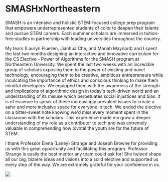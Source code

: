 # SMASHxNortheastern

SMASH is an intensive and holistic STEM-focused college prep program that empowers underrepresented students of color to deepen their talents and pursue STEM careers. Each summer scholars are immersed in tuition-free studies in partnership with leading universities throughout the country.

My team (Lauryn Fluellen, Jianhua Che, and Mariah Maynard) and I spent the last two months designing an interactive and innovative curriculum for the CS Elective - Power of Algorithms for the SMASH program at Northeastern University. We spent the last two weeks with an incredible group of scholars exposing them to the power of existing and novel technology, encouraging them to be creative, ambitious entrepreneurs while inculcating the importance of ethics and conscious thinking to make them mindful developers. We equipped them with the awareness of the strength and implications of algorithmic design in today's tech-driven world and an understanding of its misuse which perpetuates social injustices and bias. It is of essence to speak of these increasingly prevalent issues to create a safer and more inclusive space for everyone in tech. We ended the elective on a bitter-sweet note knowing we'd miss every moment spent in the classroom with the scholars. This experience made me grow a deeper understanding of my role as a contributor to tech and was extremely valuable in comprehending how pivotal the youth are for the future of STEM.

I thank Professor Elena (Laney) Strange and Joseph Browne for providing us with this great opportunity and facilitating this program. Professor Strange is easily the best mentor any team could ask for! She helped shape all our big, bizarre ideas and visions into a solid elective and supported us every step of the way. We are extremely grateful for your confidence in us.

![](https://github.com/shriyadh/SMASHxNortheastern/blob/main/images/Presentation1.gif)
